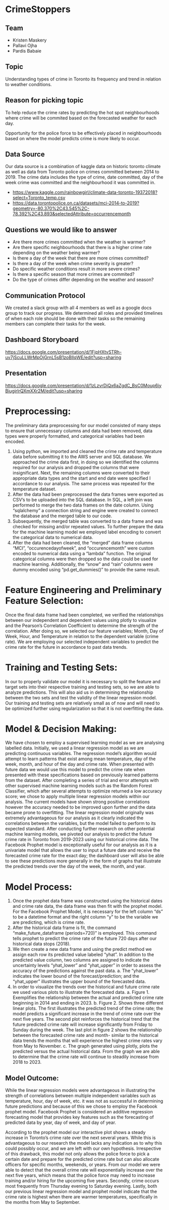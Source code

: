 # CrimeStoppers
## Team
- Kristen Maskery
- Pallavi Ojha
- Pardis Babaie

## Topic
Understanding types of crime in Toronto its frequency and trend in relation to weather conditions. 

## Reason for picking topic
To help reduce the crime rates by predicting the hot spot neighbourhoods where crime will be commited based on the forecasted weather for each day. 

Opportunity for the police force to be effectively placed in neighbourhoods based on where the model predicts crime is more likely to occur.

## Data Source
Our data source is a combination of kaggle data on historic toronto climate as well as data from Toronto police on crimes committed between 2014 to 2019. The crime data includes the type of crime, date committed, day of the week crime was committed and the neighbourhood it was committed in.

- https://www.kaggle.com/rainbowgirl/climate-data-toronto-19372018?select=Toronto_temp.csv
- https://data.torontopolice.on.ca/datasets/mci-2014-to-2019?geometry=-80.370%2C43.545%2C-78.392%2C43.893&selectedAttribute=occurrencemonth


## Questions we would like to answer
- Are there more crimes committed when the weather is warmer?
- Are there specific neighbourhoods that there is a higher crime rate depending on the weather being warmer?
- Is there a day of the week that there are more crimes committed?
- Is there a day of the week when crime severity is greater?
- Do specific weather conditions result in more severe crimes?
- Is there a specific season that more crimes are commited?
- Do the type of crimes differ depending on the weather and season?

## Communication Protocol
We created a slack group with all 4 members as well as a google docs group to track our progress. We determined all roles and provided timelines of when each role should be done with their tasks so the remaining members can complete their tasks for the week.

## Dashboard Storyboard

https://docs.google.com/presentation/d/1FjpHXtvSTRh-uv7jScuLLWrMpOjGrnL5sB1zoBllqWE/edit?usp=sharing

## Presentation

https://docs.google.com/presentation/d/1zLzvrDiQx6aZgdC_BsC0Moup6iyBiugirlrQXmXXr2M/edit?usp=sharing

# Preprocessing: 
The preliminary data preprocessing for our model consisted of many steps to ensure that unnecessary columns and data had been removed, data types were properly formatted, and categorical variables had been encoded. 
1.	Using python, we imported and cleaned the crime rate and temperature data before submitting it to the AWS server and SQL database. We approached the crime data first, in doing so we identified the columns required for our analysis and dropped the columns that were insignificant. Next, the remaining columns were converted to their appropriate data types and the start and end date were specified I accordance to our analysis. The same process was repeated for the temperature dataset. 
2.	After the data had been preprocessed the data frames were exported as CSV’s to be uploaded into the SQL database. In SQL, a left join was performed to merge the two data frames on the date column. Using “sqlalchemy” a connection string and engine were created to connect the database and the merged table to our code. 
3.	Subsequently, the merged table was converted to a data frame and was checked for missing and/or repeated values. To further prepare the data for the machine learning model we employed label encoding to convert the categorical data to numerical data. 
4.	After the data had been cleaned, the “merged” data frame columns “MCI”, “occurencedayofweek”, and “occurencemonth” were custom encoded to numerical data using a “lambda” function. The original categorical columns were then dropped so the data could be used for machine learning. Additionally, the “snow” and “rain” columns were dummy encoded using “pd.get_dummies()” to provide the same result. 

# Feature Engineering and Preliminary Feature Selection:
Once the final data frame had been completed, we verified the relationships between our independent and dependent values using plotly to visualize and the Pearson’s Correlation Coefficient to determine the strength of the correlation. After doing so, we selected our feature variables; Month, Day of Week, Hour, and Temperature in relation to the dependent variable (crime rate). We are employing our selected independent variables to predict the crime rate for the future in accordance to past data trends.  

# Training and Testing Sets: 
In our to properly validate our model it is necessary to split the feature and target sets into their respective training and testing sets, so we are able to analyze predictions. This will also aid us in determining the relationship between the two sets and test the validity of the linear regression model. Our training and testing sets are relatively small as of now and will need to be optimized further using regularization so that it is not overfitting the data. 

# Model & Decision Making: 
We have chosen to employ a supervised learning model as we are analysing labelled data. Initially, we used a linear regression model as we are predicting continuous variables. The regression model’s algorithm would attempt to learn patterns that exist among mean temperature, day of the week, month, and hour of the day and crime rate. When presented with future data we would use this model to predict the crime rate when presented with these specifications based on previously learned patterns from the dataset. After completing a series of trial and error attempts with other supervised machine learning models such as the Random Forest Classifier, which after several attempts to optimize returned a low accuracy score; we chose to apply multiple linear regression models within our analysis. The current models have shown strong positive correlations however the accuracy needed to be improved upon further and the data became prone to overfitting. The linear regression model originally was extremely advantageous for our analysis as it clearly indicated the correlations between the variables, but the model failed to perform to its expected standard. 
After conducting further research on other potential machine learning models, we pivoted our analysis to predict the future crime rate in Toronto from 2019-2023 using our historical crime data. The Facebook Prophet model is exceptionally useful for our analysis as it is a univariate model that allows the user to input a future date and receive the forecasted crime rate for the exact day; the dashboard user will also be able to see these predictions more generally in the form of graphs that illustrate the predicted trends over the day of the week, the month, and year. 

# Model Process: 
1.	Once the prophet data frame was constructed using the historical dates and crime rate data, the data frame was then fit with the prophet model. For the Facebook Prophet Model, it is necessary for the left column “ds” to be a datetime format and the right column “y” to be the variable we are predicting, which is crime rate. 
2.	After the historical data frame is fit, the command “make_future_dataframe (periods=720)” is employed. This command tells prophet to predict the crime rate of the future 720 days after our historical data stops (2018). 
3.	We then create a new data frame and using the predict method we assign each row its predicted value labeled “yhat”. In addition to the predicted value column, two columns are assigned to indicate the uncertainty levels “yhat_lower” and “yhat_upper” in order to assess the accuracy of the predictions against the past data. 
  a.	The “yhat_lower” indicates the lower bound of the forecast/prediction; and the “yhat_upper” illustrates the upper bound of the forecasted data. 
4.	In order to visualize the trends over the historical and future crime rate we used various plots to illustrate the forecasted data.
  a.	Figure 1. Exemplifies the relationship between the actual and predicted crime rate beginning in 2014 and ending in 2023. 
  b.	Figure 2. Shows three different linear plots. The first illustrates the predicted trend of the crime rate; the model predicts a significant increase in the     trend of crime rate over the next five years. The second plot reinforces the historical trend that the future predicted crime rate will increase significantly       from Friday to Sunday during the week. The last plot in figure 2 shows the relationship between the forecasted crime rate and month- similar to the historical       data trends the months that will experience the highest crime rates vary from May to November. 
  c.	The graph generated using plotly, plots the predicted versus the actual historical data. From the graph we are able to determine that the crime rate will       continue to steadily increase from 2018 to 2023. 
  
## Model Outcome: 
While the linear regression models were advantageous in illustrating the strength of correlations between multiple independent variables such as temperature, hour, day of week, etc.  it was not as successful in determining future predictions and because of this we chose to employ the Facebook prophet model. Facebook Prophet is considered an additive regression forecasting model that provides key features such as the forecasting of predicted data by year, day of week, and day of year. 

According to the prophet model our interactive plot shows a steady increase in Toronto’s crime rate over the next several years. While this is advantageous to our research the model lacks any indication as to why this could possibly occur, and we are left with our own hypothesis. Irrespective of this drawback, this model not only allows the police force to pick a certain date and prepare for the predicted crime rate but can also allocate officers for specific months, weekends, or years.  From our model we were able to detect that the overall crime rate will exponentially increase over the next five years, which means that the police force may need to increase training and/or hiring for the upcoming five years. Secondly, crime occurs most frequently from Thursday evening to Saturday evening. Lastly, both our previous linear regression model and prophet model indicate that the crime rate is highest when there are warmer temperatures, specifically in the months from May to September. 



